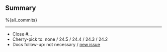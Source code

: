## Summary

%{all_commits}

<!--
Reminder:
- Ensure proposed changes are tested in CI
- Ensure docstrings and comments are up to date
- Update changelog if you want a mention in release notes
-->

---

- Close #...
- Cherry-pick to: none / 24.5 / 24.4 / 24.3 / 24.2
- Docs follow-up: not necessary / [new issue](https://git.picodata.io/picodata/picodata/docs/-/issues/new?issuable_template=followup)

<!--
- Follow-up for !...
- Depends on !...
- See also ...
-->
